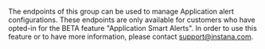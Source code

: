 The endpoints of this group can be used to manage Application alert configurations. These endpoints are only available for customers who have opted-in for the BETA feature "Application Smart Alerts".
In order to use this feature or to have more information, please contact <support@instana.com>.

